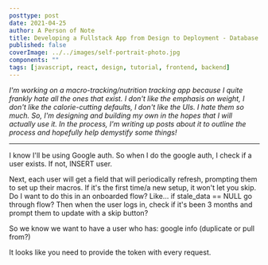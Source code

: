 ```yaml
---
posttype: post
date: 2021-04-25
author: A Person of Note
title: Developing a Fullstack App from Design to Deployment - Database Design and Implementation
published: false
coverImage: ../../images/self-portrait-photo.jpg
components: ""
tags: [javascript, react, design, tutorial, frontend, backend]
---
```

*I'm working on a macro-tracking/nutrition tracking app because I quite frankly hate all the ones that exist. I don't like the emphasis on weight, I don't like the calorie-cutting defaults, I don't like the UIs. I hate them so much. So, I'm designing and building my own in the hopes that I will actually use it. In the process, I'm writing up posts about it to outline the process and hopefully help demystify some things!*

-----

I know I'll be using Google auth. So when I do the google auth, I check if a user exists. If not, INSERT user.

Next, each user will get a field that will periodically refresh, prompting them to set up their macros. If it's the first time/a new setup, it won't let you skip. Do I want to do this in an onboarded flow? Like... if stale_data == NULL go through flow? Then when the user logs in, check if it's been 3 months and prompt them to update with a skip button?

So we know we want to have a user who has:
google info (duplicate or pull from?)

It looks like you need to provide the token with every request.




<div style="padding-bottom: 2rem"></div>